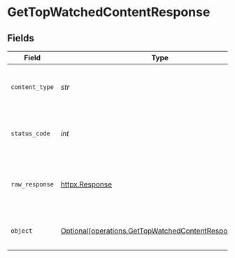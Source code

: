 # GetTopWatchedContentResponse


## Fields

| Field                                                                                                                | Type                                                                                                                 | Required                                                                                                             | Description                                                                                                          |
| -------------------------------------------------------------------------------------------------------------------- | -------------------------------------------------------------------------------------------------------------------- | -------------------------------------------------------------------------------------------------------------------- | -------------------------------------------------------------------------------------------------------------------- |
| `content_type`                                                                                                       | *str*                                                                                                                | :heavy_check_mark:                                                                                                   | HTTP response content type for this operation                                                                        |
| `status_code`                                                                                                        | *int*                                                                                                                | :heavy_check_mark:                                                                                                   | HTTP response status code for this operation                                                                         |
| `raw_response`                                                                                                       | [httpx.Response](https://www.python-httpx.org/api/#response)                                                         | :heavy_check_mark:                                                                                                   | Raw HTTP response; suitable for custom response parsing                                                              |
| `object`                                                                                                             | [Optional[operations.GetTopWatchedContentResponseBody]](../../models/operations/gettopwatchedcontentresponsebody.md) | :heavy_minus_sign:                                                                                                   | The metadata of the library item.                                                                                    |